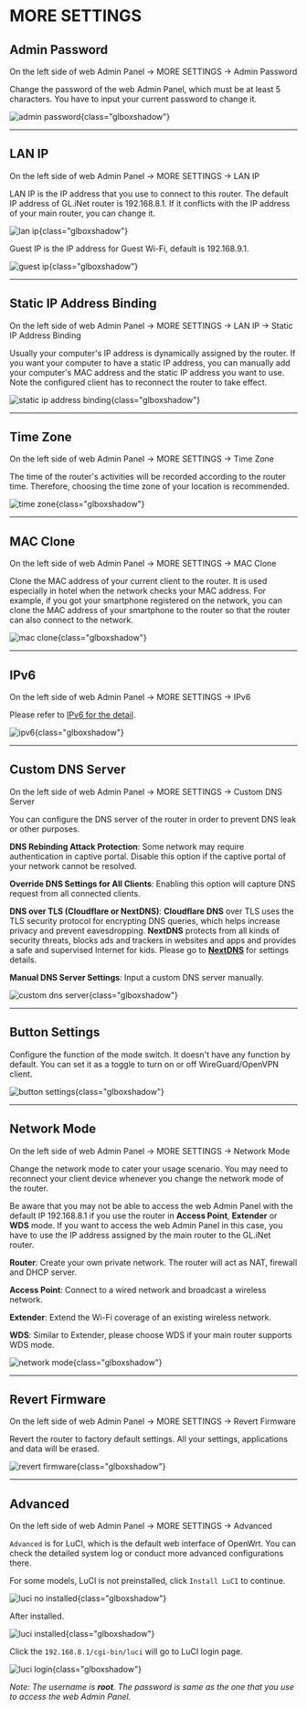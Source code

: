 # MORE SETTINGS

## Admin Password

On the left side of web Admin Panel -> MORE SETTINGS -> Admin Password

Change the password of the web Admin Panel, which must be at least 5 characters. You have to input your current password to change it.

![admin password](https://static.gl-inet.com/docs/en/3/setup/share/more_settings/admin_password.png){class="glboxshadow"}

---

## LAN IP

On the left side of web Admin Panel -> MORE SETTINGS -> LAN IP

LAN IP is the IP address that you use to connect to this router. The default IP address of GL.iNet router is 192.168.8.1. If it conflicts with the IP address of your main router, you can change it.

![lan ip](https://static.gl-inet.com/docs/en/3/setup/share/more_settings/lan_ip.png){class="glboxshadow"}

Guest IP is the IP address for Guest Wi-Fi, default is 192.168.9.1.

![guest ip](https://static.gl-inet.com/docs/en/3/setup/share/more_settings/guest_ip.png){class="glboxshadow"}

---

## Static IP Address Binding

On the left side of web Admin Panel -> MORE SETTINGS -> LAN IP -> Static IP Address Binding

Usually your computer's IP address is dynamically assigned by the router. If you want your computer to have a static IP address, you can manually add your computer's MAC address and the static IP address you want to use.
Note the configured client has to reconnect the router to take effect.

![static ip address binding](https://static.gl-inet.com/docs/en/3/setup/share/more_settings/static_ip_address_binding.png){class="glboxshadow"}

---

## Time Zone

On the left side of web Admin Panel -> MORE SETTINGS -> Time Zone

The time of the router's activities will be recorded according to the router time. Therefore, choosing the time zone of your location is recommended.

![time zone](https://static.gl-inet.com/docs/en/3/setup/share/more_settings/time_zone.png){class="glboxshadow"}

---

## MAC Clone

On the left side of web Admin Panel -> MORE SETTINGS -> MAC Clone

Clone the MAC address of your current client to the router. It is used especially in hotel when the network checks your MAC address. For example, if you got your smartphone registered on the network, you can clone the MAC address of your smartphone to the router so that the router can also connect to the network.

![mac clone](https://static.gl-inet.com/docs/en/3/setup/share/more_settings/mac_clone.png){class="glboxshadow"}

---

## IPv6

On the left side of web Admin Panel -> MORE SETTINGS -> IPv6

Please refer to [IPv6 for the detail](../../../tutorials/ipv6/).

![ipv6](https://static.gl-inet.com/docs/en/3/setup/share/more_settings/ipv6.png){class="glboxshadow"}

---

## Custom DNS Server

On the left side of web Admin Panel -> MORE SETTINGS -> Custom DNS Server

You can configure the DNS server of the router in order to prevent DNS leak or other purposes.

**DNS Rebinding Attack Protection**: Some network may require authentication in captive portal. Disable this option if the captive portal of your network cannot be resolved.

**Override DNS Settings for All Clients**: Enabling this option will capture DNS request from all connected clients.

**DNS over TLS (Cloudflare or NextDNS)**: 
**Cloudflare DNS** over TLS uses the TLS security protocol for encrypting DNS queries, which helps increase privacy and prevent eavesdropping.
**NextDNS** protects from all kinds of security threats, blocks ads and trackers in websites and apps and provides a safe and supervised Internet for kids. Please go to [**NextDNS**](../../../tutorials/nextdns/) for settings details. 

**Manual DNS Server Settings**: Input a custom DNS server manually.

![custom dns server](https://static.gl-inet.com/docs/en/3/setup/share/more_settings/custom_dns_server.png){class="glboxshadow"}

---

## Button Settings

Configure the function of the mode switch. It doesn't have any function by default. You can set it as a toggle to turn on or off WireGuard/OpenVPN client.

![button settings](https://static.gl-inet.com/docs/en/3/setup/share/more_settings/button_settings.png){class="glboxshadow"}

---

## Network Mode

On the left side of web Admin Panel -> MORE SETTINGS -> Network Mode

Change the network mode to cater your usage scenario. You may need to reconnect your client device whenever you change the network mode of the router.

Be aware that you may not be able to access the web Admin Panel with the default IP 192.168.8.1 if you use the router in **Access Point**, **Extender** or **WDS** mode. If you want to access the web Admin Panel in this case, you have to use the IP address assigned by the main router to the GL.iNet router.

**Router**: Create your own private network. The router will act as NAT, firewall and DHCP server.

**Access Point**: Connect  to a wired network and broadcast a wireless network.

**Extender**: Extend the Wi-Fi coverage of an existing wireless network.

**WDS**: Similar to Extender, please choose WDS if your main router supports WDS mode.

![network mode](https://static.gl-inet.com/docs/en/3/setup/share/more_settings/network_mode.png){class="glboxshadow"}

---

## Revert Firmware

On the left side of web Admin Panel -> MORE SETTINGS -> Revert Firmware

Revert the router to factory default settings. All your settings, applications and data will be erased.

![revert firmware](https://static.gl-inet.com/docs/en/3/setup/share/more_settings/revert_firmware.png){class="glboxshadow"}

---

## Advanced

On the left side of web Admin Panel -> MORE SETTINGS -> Advanced

`Advanced` is for LuCI, which is the default web interface of OpenWrt. You can check the detailed system log or conduct more advanced configurations there.

For some models, LuCI is not preinstalled, click `Install LuCI` to continue.

![luci no installed](https://static.gl-inet.com/docs/en/3/setup/share/more_settings/luci/luci_no_installed.png){class="glboxshadow"}

After installed.

![luci installed](https://static.gl-inet.com/docs/en/3/setup/share/more_settings/luci/luci_installed.png){class="glboxshadow"}

Click the `192.168.8.1/cgi-bin/luci` will go to LuCI login page.

![luci login](https://static.gl-inet.com/docs/en/3/setup/share/more_settings/luci/luci_login.png){class="glboxshadow"}

*Note: The username is **root**. The password is same as the one that you use to access the web Admin Panel.*
